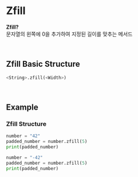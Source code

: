 # Zfill
**Zfill?** <br>
문자열의 왼쪽에 0을 추가하여 지정된 길이를 맞추는 메서드

<br>

## Zfill Basic Structure
```python
<String>.zfill(<Width>)
```

<br>

## Example
### Zfill Structure
```python
number = "42"
padded_number = number.zfill(5)
print(padded_number)
```
```python
number = "-42"
padded_number = number.zfill(5)
print(padded_number)
```